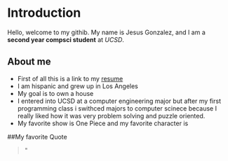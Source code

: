 # Introduction
Hello, welcome to my githib. My name is Jesus Gonzalez, and I am a **second year compsci student** at *UCSD*. 

## About me
- First of all this is a link to my [resume](https://drive.google.com/file/d/1P3wOZbQuYQw2vQjPml381C9c_-qsJbLt/view?usp=sharing)
- I am hispanic and grew up in Los Angeles
- My goal is to own a house
- I entered into UCSD at a computer engineering major but after my first programming class i swithced majors to computer scinece because I really liked how it was very problem solving and puzzle oriented.
- My favorite show is One Piece and my favorite character is 

##My favorite Quote

> "
